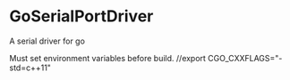 # GoSerialPortDriver
A serial driver for go

Must set environment variables before build. //export CGO_CXXFLAGS="-std=c++11"
